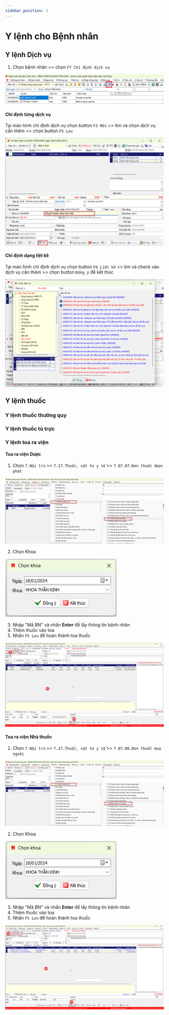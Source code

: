 ```yaml
---
sidebar_position: 2
---
```


# Y lệnh cho Bệnh nhân

## Y lệnh Dịch vụ
1. Chọn bệnh nhân >> chọn `F7 Chỉ định dịch vụ`

![Alt text](img/cddv_menu.png)

#### Chỉ định từng dịch vụ

Tại màn hình chỉ định dịch vụ chọn button `F3 Mới` >> tìm và chọn dịch vụ cần thêm >> chọn button `F5 Lưu`

![Alt text](img/cddv_chi-dinh-dv-1.png)

#### Chỉ định dạng liệt kê

Tại màn hình chỉ định dịch vụ chọn button `F6 Liệt kê` >> tìm và check vào dịch vụ cần thêm >> chọn button `Đồng ý` để kết thúc

![Alt text](img/cddv_chi-dinh-dv-2.png)


## Y lệnh thuốc
### Y lệnh thuốc thường quy

### Y lệnh thuốc tủ trực

### Y lệnh toa ra viện
#### Toa ra viện Dược
1. Chọn `7.Nội trú` >> `7.17.Thuốc, vật tư y tế` >>  `7.07.07.Đơn thuốc dược phát`

![Alt text](./img/dtrv_menu-duoc-phat.png)

2. Chọn Khoa

![Alt text](img/dtrv_chon-khoa.png)

3. Nhập "Mã BN" và nhấn **Enter** để lấy thông tin bệnh nhân
4. Thêm thuốc vào toa
5. Nhấn `F5 Lưu` để hoàn thành toa thuốc

![Alt text](img/dtrv_ke-toa.png)

#### Toa ra viện Nhà thuốc
1. Chọn `7.Nội trú` >> `7.17.Thuốc, vật tư y tế` >>  `7.07.08.Đơn thuốc mua ngoài`

![Alt text](img/dtrv_menu-nha-thuoc.png)

2. Chọn Khoa

![Alt text](img/dtrv_chon-khoa.png)

3. Nhập "Mã BN" và nhấn **Enter** để lấy thông tin bệnh nhân
4. Thêm thuốc vào toa
5. Nhấn `F5 Lưu` để hoàn thành toa thuốc

![Alt text](img/dtrv_ke-toa-nha-thuoc.png)